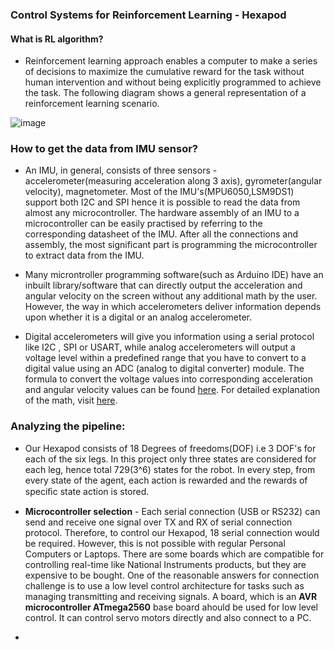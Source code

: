 ###  Control Systems for Reinforcement Learning - Hexapod 

#### What is RL algorithm?

 * Reinforcement learning approach enables a computer to make a series of decisions to maximize the cumulative reward for the task without human intervention and without being explicitly programmed to achieve the task. The following diagram shows a general representation of a reinforcement learning scenario.
 
 ![image](https://in.mathworks.com/help/reinforcement-learning/ug/reinforcement_learning_diagram.png)
   
### How to get the data from IMU sensor?

 * An IMU, in general, consists of three sensors - accelerometer(measuring acceleration along 3 axis), gyrometer(angular velocity), magnetometer. Most of the IMU's(MPU6050,LSM9DS1) support both I2C and SPI hence it is possible to read the data from almost any microcontroller. The hardware assembly of an IMU to a microcontroller can be easily practised by referring to the corresponding datasheet of the IMU. After all the connections and assembly, the most significant part is programming the microcontroller to extract data from the IMU.
 
 * Many microntroller programming software(such as Arduino IDE) have an inbuilt library/software that can directly output the acceleration and angular velocity on the screen without any additional math by the user. However, the way in which accelerometers deliver information depends upon whether it is a digital or an analog accelerometer.
 
 * Digital accelerometers will give you information using a serial protocol like I2C , SPI or USART, while analog accelerometers will output a voltage level within a predefined range that you have to convert to a digital value using an ADC (analog to digital converter) module. The formula to convert the voltage values into corresponding acceleration and angular velocity values can be found [here](https://engineering.stackexchange.com/questions/3348/calculating-pitch-yaw-and-roll-from-mag-acc-and-gyro-data). For detailed explanation of the math, visit [here](http://www.starlino.com/imu_guide.html).
 
 ### Analyzing the pipeline:
 
  * Our Hexapod consists of 18 Degrees of freedoms(DOF) i.e 3 DOF's for each of the six legs. In this project only three states are considered for each leg, hence total 729(3^6) states for the robot.  In every step, from every state of the agent, each action is rewarded and the rewards of speciﬁc state action is stored.
  
  * __Microcontroller selection__ - 
   Each serial connection (USB or RS232) can send and receive one signal over TX and RX of serial connection protocol. Therefore, to control our Hexapod, 18 serial connection would be required. However, this is not possible with regular Personal Computers or Laptops. 
   There are some boards which are compatible for controlling real-time like National Instruments products, but they are expensive to be  bought. One of the reasonable answers for connection challenge is to use a low level control architecture for tasks such as managing   transmitting and receiving signals.
   A board, which is an __AVR microcontroller ATmega2560__ base board ahould be used for low level control. It can control servo motors directly and also connect to a PC.
   
  * 
  
  
 
 

